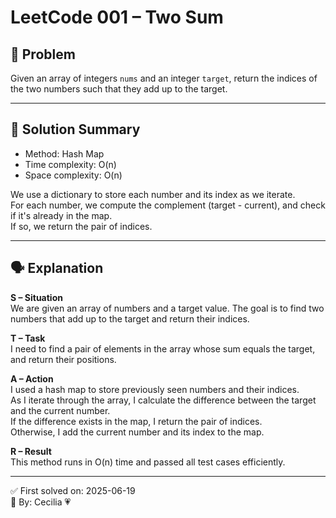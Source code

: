 # LeetCode 001 – Two Sum

## 📌 Problem
Given an array of integers `nums` and an integer `target`, return the indices of the two numbers such that they add up to the target.

---

## 🧠 Solution Summary

- Method: Hash Map
- Time complexity: O(n)
- Space complexity: O(n)

We use a dictionary to store each number and its index as we iterate.  
For each number, we compute the complement (target - current), and check if it's already in the map.  
If so, we return the pair of indices.

---

## 🗣️ Explanation

**S – Situation**  
We are given an array of numbers and a target value. The goal is to find two numbers that add up to the target and return their indices.

**T – Task**  
I need to find a pair of elements in the array whose sum equals the target, and return their positions.

**A – Action**  
I used a hash map to store previously seen numbers and their indices.  
As I iterate through the array, I calculate the difference between the target and the current number.  
If the difference exists in the map, I return the pair of indices.  
Otherwise, I add the current number and its index to the map.

**R – Result**  
This method runs in O(n) time and passed all test cases efficiently.

---

✅ First solved on: 2025-06-19  
🧸 By: Cecilia 💗
